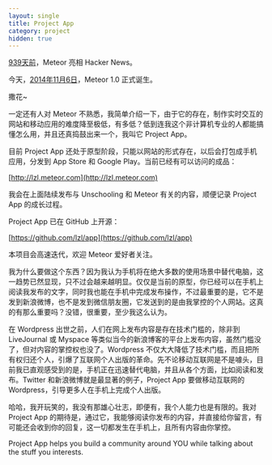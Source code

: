 ```yaml
---
layout: single
title: Project App
category: project
hidden: true
---
```


[939天前](https://news.ycombinator.com/item?id=3824908)，Meteor 亮相 Hacker News。

今天，[2014年11月6日](http://meteorday.com/)，Meteor 1.0 正式诞生。

撒花~

一定还有人对 Meteor 不熟悉，我简单介绍一下，由于它的存在，制作实时交互的网站和移动应用的难度降至极低，有多低？低到连我这个非计算机专业的人都能搞懂怎么用，并且还真捣鼓出来一个，我叫它 Project App。

目前 Project App 还处于原型阶段，只能以网站的形式存在，以后会打包成手机应用，分发到 App Store 和 Google Play。当前已经有可以访问的成品：

[http://lzl.meteor.com](http://lzl.meteor.com)

我会在上面陆续发布与 Unschooling 和 Meteor 有关的内容，顺便记录 Project App 的成长过程。

Project App 已在 GitHub 上开源：

[https://github.com/lzl/app](https://github.com/lzl/app)

本项目会高速迭代，欢迎 Meteor 爱好者关注。

我为什么要做这个东西？因为我认为手机将在绝大多数的使用场景中替代电脑，这一趋势已然显现，只不过会越来越明显。仅仅是当前的原型，你已经可以在手机上阅读我发布的文字，同时我也能在手机中完成发布操作，不过最重要的是，它不是发到新浪微博，也不是发到微信朋友圈，它发送到的是由我掌控的个人网站。这真的有那么重要吗？没错，很重要，至少我这么认为。

在 Wordpress 出世之前，人们在网上发布内容是存在技术门槛的，除非到 LiveJournal 或 Myspace 等类似当今的新浪博客的平台上发布内容，虽然门槛没了，但对内容的掌控权也没了。Wordpress 不仅大大降低了技术门槛，而且把所有权归还个人，引爆了互联网个人出版的革命。先不论移动互联网是不是噱头，目前我已直观感受到的是，手机正在迅速替代电脑，并且从各个方面，比如阅读和发布。Twitter 和新浪微博就是最显著的例子，Project App 要做移动互联网的 Wordpress，引导更多人在手机上完成个人出版。

哈哈，我开玩笑的，我没有那雄心壮志，即便有，我个人能力也是有限的。我对 Project App 的期待是，通过它，我能够阅读你发布的内容，并直接给你留言，有可能还会收到你的回复，这一切都发生在手机上，且所有内容由你掌控。

Project App helps you build a community around YOU while talking about the stuff you interests.

